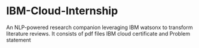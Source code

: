 # IBM-Cloud-Internship
An NLP-powered research companion leveraging IBM watsonx to transform literature reviews. It consists of pdf files IBM cloud certificate and Problem statement
